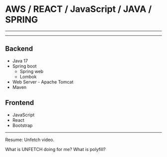 # AWS / REACT / JavaScript / JAVA / SPRING

---

---

## **Backend**

- Java 17 
- Spring boot
  - Spring web
  - Lombok
- Web Server - Apache Tomcat
- Maven

## **Frontend**
- JavaScript
- React
- Bootstrap

---
Resume: Unfetch video.

What is UNFETCH doing for me? What is polyfill? 


